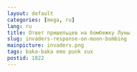 ```yaml
---
layout: default
categories: [mega, ru]
lang: ru
title: Ответ пришельцев на бомбежку Луны
slug: invaders-response-on-moon-bombing
mainpicture: invaders.png
tags: baka-baka emo punk sux 
postid: 1822
---
```

